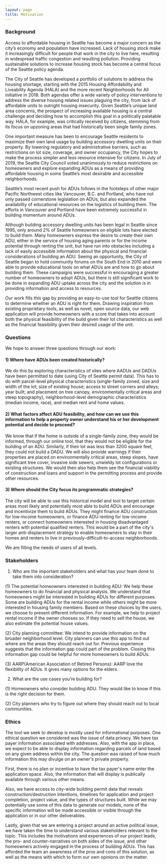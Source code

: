 ```yaml
---
layout: page
title: Motivation
---
```


### Background

Access to affordable housing in Seattle has become a major concern as the city’s economy and population have increased.  Lack of housing stock make it increasingly difficult for people that work in the city to live here, resulting in widespread traffic congestion and resulting pollution.  Providing sustainable solutions to increase housing stock has become a central focus of the Seattle policy agenda.  

The City of Seattle has developed a portfolio of solutions to address the housing shortage, starting with the 2015 Housing Affordability and Liveability Agenda (HALA) and the more recent Neighborhoods for All initiative in 2018.  Both agendas offer a wide variety of policy interventions to address the diverse housing related issues plaguing the city, from lack of affordable units to outright housing insecurity.  Given Seattle’s unique land area concerns, the prospect of increasing available housing is a central challenge and deciding how to accomplish this goal in a politically palatable way.  HALA, for example, was critically received by citizens, stemming from its focus on upzoning areas that had historically been single family zones.

One important measure has been to encourage Seattle residents to maximize their own land usage by building accessory dwelling units on their property.  By lowering regulatory and administrative barriers, such as restrictions on lot size, coverage, and owner occupancy, the City hopes to make the process simpler and less resource intensive for citizens.  In July of 2019, the Seattle City Council voted unanimously to reduce restrictions on homeowners and explore expanding ADUs as a means of providing affordable housing in some Seattle’s most desirable and accessible neighborhoods.  

Seattle’s most recent push for ADUs follows in the footsteps of other major Pacific Northwest cities like Vancouver, B.C. and Portland, who have not only passed cornerstone legislation on ADUs, but also expanded the availability of educational resources on the logistics of building them.  The efforts in Vancouver and Portland have been extremely successful in building momentum around ADUs.  

Although building accessory dwelling units has been legal in Seattle since 1995, only around 2% of Seattle homeowners on eligible lots have elected to build them.  Many homeowners express the desire to create their own ADU, either in the service of housing aging parents or for the income potential through renting the unit, but have run into obstacles including a lack of easily accessible information about the physical and financial considerations of building an ADU.  Seeing an opportunity, the City of Seattle began to hold community forums on the South End in 2010 and were able to provide educational tools on what ADUs are and how to go about building them.  These campaigns were successful in encouraging a greater number of homeowners to adopt ADUs, but there is still significant work to be done in expanding ADU uptake across the city and the solution is in providing information and access to resources.

Our work fills this gap by providing an easy-to-use tool for Seattle citizens to determine whether an ADU is right for them.   Drawing inspiration from existing proprietary tools, as well as novel, open source data, our web application will provide homeowners with a score that takes into account both the physical feasibility of the build given their lot characteristics as well as the financial feasibility given their desired usage of the unit. 


### Questions

We hope to answer three questions through our work:

#### 1) Where have ADUs been created historically?
  We do this by exploring characteristics of sites where AADUs and DADUs have been permitted to date (using City of Seattle permit data). This has to do with parcel-level physical characteristics (single-family zoned, size and width of the lot; size of existing house; access to street corners and alleys; year built; and placement on tree canopy, environmentally critical areas and steep topography), neighborhood-level demographic characteristics (median income, race), and median rent and home values.

#### 2) What factors affect ADU feasibility, and how can we use this information to help a property owner understand his or her development potential and decide to proceed?
  We know that if the home is outside of a single-family zone, they would be informed, through our online tool, that they would not be eligible for the building of an ADU. Similarly, if their lot was less than 3200 square feet, they could not build a DADU. We will also provide warnings if their properties are placed on environmentally critical areas, steep slopes, have significant tree cover, invasive side sewers, unwieldy lot configurations or existing structures. We would then also help them see the financial viability of construction and loans and support in the permitting process and provide other resources.

#### 3) Where should the City focus its programmatic strategies?
  The city will be able to use this historical model and tool to target certain areas most likely and potentially most able to build ADUs and encourage and incentivize them to build ADUs. They might finance ADU construction for low-income homeowners, or finance ADU renting for low-income renters, or connect homeowners interested in housing disadvantaged renters with potential qualified renters. This would be a part of the city's larger anti-displacement strategy to enable homeowners to stay in their homes and renters to live in previously-difficult-to-access neighborhoods.

We are filling the needs of users of all levels.



### Stakeholders

1. Who are the important stakeholders and what has your team done to take them into consideration?

(1) The potential homeowners interested in building ADU: We help these homeowners to do financial and physical analysis. We understand that homeowners might be interested in building ADUs for different purposes. Some are building ADUs for the rental income while others might be more interested in housing family members. Based on these choices by the users, we choose to present different information. For example, we help to project rental income if the owner chooses so. If they need to sell the house, we also estimate the potential house values. 


(2) City planning committee: We intend to provide information on the broader neighborhood level. City planners can use this app to find out where are the areas they should reach out for. Previous experience suggests that the information gap could part of the problem. Closing this information gap could be helpful for more homeowners to build ADUs.  

(3) AARP(American Association of Retired Persons): AARP love the flexibility of ADUs. It gives many options for the elders. 

2. What are the use cases you’re building for?

(1) Homeowners who consider building ADU. They would like to know if this is the right decision for them. 

(2) City planners who try to figure out where they should reach out to local communities.


### Ethics

The tool we seek to develop is mostly used for informational purposes. One ethical question we considered was the issue of data privacy. We have tax payer information associated with addresses. Also, with the app in place, we expect to be able to display information regarding parcels of land based on any given address within the city. The question was raised of how much information this may divulge on an owner's private property. 

First, there is no plan or incentive to have the tax payer's name enter the application space. Also, the information that will display is publically available through various other means. 

Also, we have access to city-wide building permit data that reveals construction/destruction intentions, timelines for application and project completion, project value, and the types of structures built. While we may potentially use some of this data to generate our models, none of the specific information will be made accessible or visible through the application or in our other deliverables.

Lastly, given that we are entering a project around an active political issue, we have taken the time to understand various stakeholders relevant to the topic. This includes the motivations and experiences of our project leads, the pro- and counter-narratives on both sides of the issue, and other homeowners actively engaged in the process of building ADUs. This has afforded the team an awareness of the pros and cons of this solution, as well as the means with which to form our own opinions on the matter.
